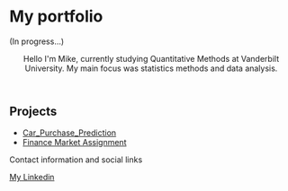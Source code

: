 <!DOCTYPE html>
<html>
  <head>
    <h1>My portfolio</h1> (In progress...)
  </head>
  <body>
    <header>
      <p>Hello I'm Mike, currently studying Quantitative Methods at Vanderbilt University. My main focus was statistics methods and data analysis.</p>
    </header>
    <main>
      <h2>Projects</h2>
      <ul>
        <li><a href="https://github.com/Momowangg/Portfolio/blob/main/Car_Purchase_Prediction.ipynb">Car_Purchase_Prediction</a></li>
        <li><a href="https://github.com/Momowangg/Portfolio/blob/main/Finance%20Project.ipynb">Finance Market Assignment</a></li>
      </ul>
    </main>
    <footer>
      <p>Contact information and social links</p>
      <a href="https://www.linkedin.com/in/yuqiao-mike-wang/">My Linkedin</a>
    </footer>
  </body>
</html>
